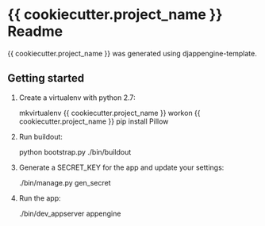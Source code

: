 # {{ cookiecutter.project_name }} Readme

{{ cookiecutter.project_name }} was generated using djappengine-template.


## Getting started

1. Create a virtualenv with python 2.7:

    mkvirtualenv {{ cookiecutter.project_name }}
    workon {{ cookiecutter.project_name }}
    pip install Pillow

2. Run buildout:

    python bootstrap.py
    ./bin/buildout

3. Generate a SECRET_KEY for the app and update your settings:

    ./bin/manage.py gen_secret

4. Run the app:

    ./bin/dev_appserver appengine
